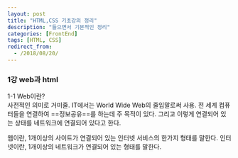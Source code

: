 ```yaml
---
layout: post
title: "HTML,CSS 기초강의 정리"
description: "들으면서 기본적인 정리"
categories: [FrontEnd]
tags: [HTML, CSS]
redirect_from:
  - /2018/08/20/
---
```

### 1강 web과 html

1-1 Web이란?  
사전적인 의미로 거미줄. IT에서는 World Wide Web의 줄임말로써 사용.
전 세계 컴퓨터들을 연결하여 ==정보공유==를 하는데 주 목적이 있다.
그리고 이렇게 연결되어 있는 상태를 네트워크에 연결되어 있다고 한다.

웹이란, 1개이상의 사이트가 연결되어 있는 인터넷 서비스의 한가지 형태를 말한다.
인터넷이란, 1개이상의 네트워크가 연결되어 있는 형태를 말한다.





